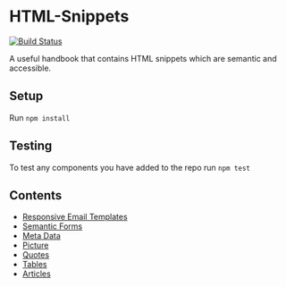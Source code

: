 # HTML-Snippets
[![Build Status](https://img.shields.io/travis/code-computerlove/HTML-Snippets.svg?branch=master&style=flat-square)](https://travis-ci.org/code-computerlove/HTML-Snippets)

A useful handbook that contains HTML snippets which are semantic and accessible.

## Setup

Run `npm install`

## Testing

To test any components you have added to the repo run `npm test`

## Contents
- [Responsive Email Templates](https://github.com/code-computerlove/HTML-Snippets/tree/master/responsive%20email%20template)
- [Semantic Forms](https://github.com/code-computerlove/HTML-Snippets/tree/master/semantic-forms)
- [Meta Data](https://github.com/code-computerlove/HTML-Snippets/tree/master/meta-data)
- [Picture](https://github.com/code-computerlove/HTML-Snippets/tree/master/picture)
- [Quotes](https://github.com/code-computerlove/HTML-Snippets/tree/master/quotes)
- [Tables](https://github.com/code-computerlove/HTML-Snippets/tree/master/tables)
- [Articles](https://github.com/code-computerlove/HTML-Snippets/tree/master/article)

